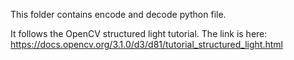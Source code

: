 This folder contains encode and decode python file. 

It follows the OpenCV structured light tutorial. The link is here: https://docs.opencv.org/3.1.0/d3/d81/tutorial_structured_light.html
